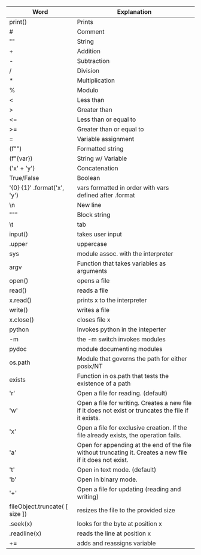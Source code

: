 | Word | Explanation |
|---|---|
| print() | Prints |
| # | Comment |
| "" | String |
| + | Addition |
| - | Subtraction |
| / | Division |
| * | Multiplication |
| % | Modulo |
| < | Less than |
| > | Greater than |
| <= | Less than or equal to |
| >= | Greater than or equal to |
| = | Variable assignment |
| (f"") | Formatted string |
| (f"{var}) | String w/ Variable |
| ('x' + 'y') | Concatenation |
| True/False | Boolean |
| '{0} {1}' .format('x', 'y') | vars formatted in order with vars defined after .format |
| \n | New line |
| """ | Block string |
| \t | tab |
| input() | takes user input |
| .upper | uppercase |
| sys | module assoc. with the interpreter |
| argv | Function that takes variables as arguments|
| open() | opens a file |
| read() | reads a file |
| x.read() | prints x to the interpreter |
| write() | writes a file |
| x.close() | closes file x |
| python | Invokes python in the inteperter |
| -m | the -m switch invokes modules|
| pydoc | module documenting modules |
| os.path | Module that governs the path for either posix/NT |
| exists | Function in os.path that tests the existence of a path |
| 'r' |	Open a file for reading. (default) |
| 'w' |	Open a file for writing. Creates a new file if it does not exist or truncates the file if it exists. |
| 'x' | Open a file for exclusive creation. If the file already exists, the operation fails. |
| 'a' |	Open for appending at the end of the file without truncating it. Creates a new file if it does not exist. |
| 't' |	Open in text mode. (default) |
| 'b' |	Open in binary mode. |
| '+' |	Open a file for updating (reading and writing)|
| fileObject.truncate( [ size ]) | resizes the file to the provided size |
| .seek(x) | looks for the byte at position x |
| .readline(x) | reads the line at position x |
| += | adds and reassigns variable
